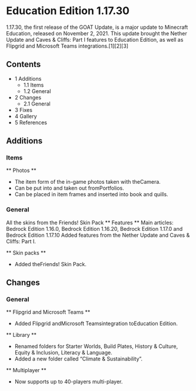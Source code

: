 # Education Edition 1.17.30
1.17.30, the first release of the GOAT Update, is a major update to Minecraft Education, released on November 2, 2021. This update brought the Nether Update and Caves & Cliffs: Part I features to Education Edition, as well as Flipgrid and Microsoft Teams integrations.[1][2][3]

## Contents
- 1 Additions
	- 1.1 Items
	- 1.2 General
- 2 Changes
	- 2.1 General
- 3 Fixes
- 4 Gallery
- 5 References

## Additions
### Items
** Photos **
- The item form of the in-game photos taken with theCamera.
- Can be put into and taken out fromPortfolios.
- Can be placed in item frames and inserted into book and quills.

### General
All the skins from the Friends! Skin Pack
** Features **
Main articles: Bedrock Edition 1.16.0, Bedrock Edition 1.16.20, Bedrock Edition 1.17.0 and Bedrock Edition 1.17.10
Added features from the Nether Update and Caves & Cliffs: Part I. 

** Skin packs **
- Added theFriends! Skin Pack.

## Changes
### General
** Flipgrid and Microsoft Teams **
- Added Flipgrid andMicrosoft Teamsintegration toEducation Edition.

** Library **
- Renamed folders for Starter Worlds, Build Plates, History & Culture, Equity & Inclusion, Literacy & Language.
- Added a new folder called “Climate & Sustainability”.

** Multiplayer **
- Now supports up to 40-players multi-player.


